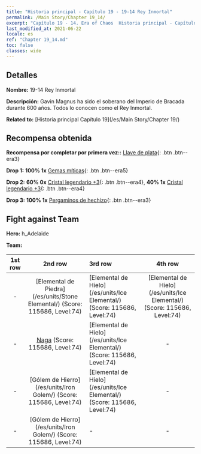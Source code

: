 ```yaml
---
title: "Historia principal - Capítulo 19 - 19-14 Rey Inmortal"
permalink: /Main Story/Chapter 19_14/
excerpt: "Capítulo 19 - 14. Era of Chaos  Historia principal - Capítulo 19_14. 19-14 Rey Inmortal"
last_modified_at: 2021-06-22
locale: es
ref: "Chapter 19_14.md"
toc: false
classes: wide
---
```


## Detalles

 **Nombre:** 19-14 Rey Inmortal

 **Descripción:** Gavin Magnus ha sido el soberano del Imperio de Bracada durante 600 años. Todos lo conocen como el Rey Inmortal.

 **Related to:** [Historia principal Capítulo 19](/es/Main Story/Chapter 19/)

## Recompensa obtenida

 **Recompensa por completar por primera vez::** [Llave de plata](/ItemsES/con_693/){: .btn .btn--era3}

 **Drop 1:** **100% 1x** [Gemas míticas](/ItemsES/mat_65/){: .btn .btn--era5}

 **Drop 2:** **60% 0x** [Cristal legendario +3](/ItemsES/mat_59/){: .btn .btn--era4}, **40% 1x** [Cristal legendario +3](/ItemsES/mat_59/){: .btn .btn--era4}

 **Drop 3:** **100% 1x** [Pergaminos de hechizo](/ItemsES/con_694/){: .btn .btn--era3}


## Fight against Team
 **Hero:** h_Adelaide

 **Team:**


  | 1st row | 2nd row | 3rd row | 4th row |
  |:----:|:----:|:----|:----:|
  | - | [Elemental de Piedra](/es/units/Stone Elemental/) (Score: 115686, Level:74)  | [Elemental de Hielo](/es/units/Ice Elemental/) (Score: 115686, Level:74)  | [Elemental de Hielo](/es/units/Ice Elemental/) (Score: 115686, Level:74)  |
  | - | [Naga](/es/units/Naga/) (Score: 115686, Level:74)  | [Elemental de Hielo](/es/units/Ice Elemental/) (Score: 115686, Level:74)  | - |
  | - | [Gólem de Hierro](/es/units/Iron Golem/) (Score: 115686, Level:74)  | [Elemental de Hielo](/es/units/Ice Elemental/) (Score: 115686, Level:74)  | - |
  | - | [Gólem de Hierro](/es/units/Iron Golem/) (Score: 115686, Level:74)  | - | - |


